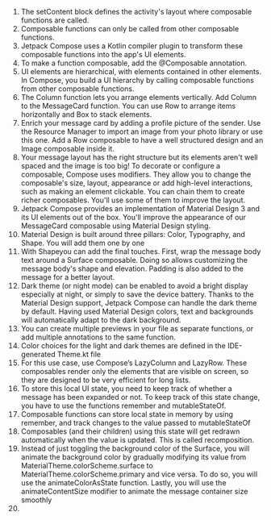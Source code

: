 1. The setContent block defines the activity's layout where composable functions are called.
2. Composable functions can only be called from other composable functions.
3. Jetpack Compose uses a Kotlin compiler plugin to transform these composable functions into the app's UI elements.
4. To make a function composable, add the @Composable annotation.
5. UI elements are hierarchical, with elements contained in other elements. In Compose, you build a UI hierarchy by calling composable functions from other composable functions.
6. The Column function lets you arrange elements vertically. Add Column to the MessageCard function.
You can use Row to arrange items horizontally and Box to stack elements.
7. Enrich your message card by adding a profile picture of the sender. Use the Resource Manager to import an image from your photo library or use this one. Add a Row composable to have a well structured design and an Image composable inside it.
8. Your message layout has the right structure but its elements aren't well spaced and the image is too big! To decorate or configure a composable, Compose uses modifiers. They allow you to change the composable's size, layout, appearance or add high-level interactions, such as making an element clickable. You can chain them to create richer composables. You'll use some of them to improve the layout.
9. Jetpack Compose provides an implementation of Material Design 3 and its UI elements out of the box. You'll improve the appearance of our MessageCard composable using Material Design styling.
10. Material Design is built around three pillars: Color, Typography, and Shape. You will add them one by one
11. With Shapeyou can add the final touches. First, wrap the message body text around a Surface composable. Doing so allows customizing the message body's shape and elevation. Padding is also added to the message for a better layout.
12. Dark theme (or night mode) can be enabled to avoid a bright display especially at night, or simply to save the device battery. Thanks to the Material Design support, Jetpack Compose can handle the dark theme by default. Having used Material Design colors, text and backgrounds will automatically adapt to the dark background.
13. You can create multiple previews in your file as separate functions, or add multiple annotations to the same function.
14. Color choices for the light and dark themes are defined in the IDE-generated Theme.kt file
15. For this use case, use Compose’s LazyColumn and LazyRow. These composables render only the elements that are visible on screen, so they are designed to be very efficient for long lists.
16. To store this local UI state, you need to keep track of whether a message has been expanded or not. To keep track of this state change, you have to use the functions remember and mutableStateOf.
17. Composable functions can store local state in memory by using remember, and track changes to the value passed to mutableStateOf
18. Composables (and their children) using this state will get redrawn automatically when the value is updated. This is called recomposition.
19.  Instead of just toggling the background color of the Surface, you will animate the background color by gradually modifying its value from MaterialTheme.colorScheme.surface to MaterialTheme.colorScheme.primary and vice versa. To do so, you will use the animateColorAsState function. Lastly, you will use the animateContentSize modifier to animate the message container size smoothly
20.  
